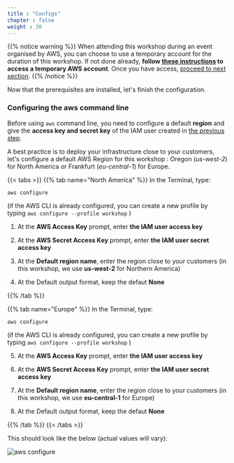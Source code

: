 ```yaml
---
title : "Configs"
chapter : false
weight : 30
---
```


{{% notice warning %}}
When attending this workshop during an event organised by AWS, you can choose to use a temporary account for the duration of this workshop.  If not done already, **follow [these instructions](05_event_engine.html) to access a temporary AWS account**.  Once you have access, [proceed to next section](/20_getting_started.html).
{{% /notice %}}

Now that the prerequisites are installed, let's finish the configuration.

### Configuring the aws command line

Before using `aws` command line, you need to configure a default **region** and give the **access key and secret key** of the IAM user created in [the previous step](http://localhost:1313/10_prerequisites/10_account.html).

A best practice is to deploy your infrastructure close to your customers, let's configure a default AWS Region for this workshop : Oregon (*us-west-2*) for North America or Frankfurt (*eu-central-1*) for Europe.

{{< tabs >}}
{{% tab name="North America" %}}
In the Terminal, type:

`aws configure`

(if the AWS CLI is already configured, you can create a new profile by typing `aws configure --profile workshop` )

1. At the **AWS Access Key** prompt, enter **the IAM user access key**

2. At the **AWS Secret Access Key** prompt, enter **the IAM user secret access key**

3. At the **Default region name**, enter the region close to your customers (in this workshop, we use **us-west-2** for Northern America)

4. At the Default output format, keep the defaut **None**

{{% /tab %}}

{{% tab  name="Europe" %}}
In the Terminal, type:

`aws configure`

(if the AWS CLI is already configured, you can create a new profile by typing `aws configure --profile workshop` )

5. At the **AWS Access Key** prompt, enter **the IAM user access key**

6. At the **AWS Secret Access Key** prompt, enter **the IAM user secret access key**

7. At the **Default region name**, enter the region close to your customers (in this workshop, we use **eu-central-1** for Europe)

8. At the Default output format, keep the defaut **None**

{{% /tab %}}
{{< /tabs >}}

This should look like the below (actual values will vary):

![aws configure](/images/10-30-aws-config.png)